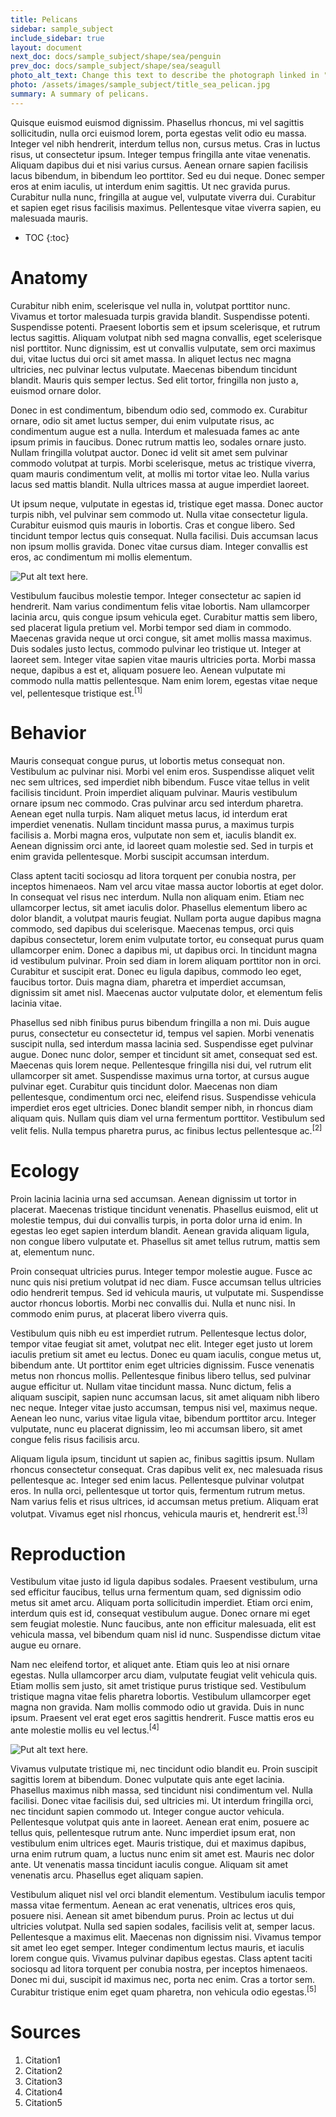 ```yaml
---
title: Pelicans
sidebar: sample_subject
include_sidebar: true
layout: document
next_doc: docs/sample_subject/shape/sea/penguin
prev_doc: docs/sample_subject/shape/sea/seagull
photo_alt_text: Change this text to describe the photograph linked in "photo".
photo: /assets/images/sample_subject/title_sea_pelican.jpg
summary: A summary of pelicans.
---
```


Quisque euismod euismod dignissim. Phasellus rhoncus, mi vel sagittis sollicitudin, nulla orci euismod lorem, porta egestas velit odio eu massa. Integer vel nibh hendrerit, interdum tellus non, cursus metus. Cras in luctus risus, ut consectetur ipsum. Integer tempus fringilla ante vitae venenatis. Aliquam dapibus dui et nisi varius cursus. Aenean ornare sapien facilisis lacus bibendum, in bibendum leo porttitor. Sed eu dui neque. Donec semper eros at enim iaculis, ut interdum enim sagittis. Ut nec gravida purus. Curabitur nulla nunc, fringilla at augue vel, vulputate viverra dui. Curabitur et sapien eget risus facilisis maximus. Pellentesque vitae viverra sapien, eu malesuada mauris.

* TOC
{:toc}

# Anatomy

Curabitur nibh enim, scelerisque vel nulla in, volutpat porttitor nunc. Vivamus et tortor malesuada turpis gravida blandit. Suspendisse potenti. Suspendisse potenti. Praesent lobortis sem et ipsum scelerisque, et rutrum lectus sagittis. Aliquam volutpat nibh sed magna convallis, eget scelerisque nisl porttitor. Nunc dignissim, est ut convallis vulputate, sem orci maximus dui, vitae luctus dui orci sit amet massa. In aliquet lectus nec magna ultricies, nec pulvinar lectus vulputate. Maecenas bibendum tincidunt blandit. Mauris quis semper lectus. Sed elit tortor, fringilla non justo a, euismod ornare dolor.

Donec in est condimentum, bibendum odio sed, commodo ex. Curabitur ornare, odio sit amet luctus semper, dui enim vulputate risus, ac condimentum augue est a nulla. Interdum et malesuada fames ac ante ipsum primis in faucibus. Donec rutrum mattis leo, sodales ornare justo. Nullam fringilla volutpat auctor. Donec id velit sit amet sem pulvinar commodo volutpat at turpis. Morbi scelerisque, metus ac tristique viverra, quam mauris condimentum velit, at mollis mi tortor vitae leo. Nulla varius lacus sed mattis blandit. Nulla ultrices massa at augue imperdiet laoreet.

Ut ipsum neque, vulputate in egestas id, tristique eget massa. Donec auctor turpis nibh, vel pulvinar sem commodo ut. Nulla vitae consectetur ligula. Curabitur euismod quis mauris in lobortis. Cras et congue libero. Sed tincidunt tempor lectus quis consequat. Nulla facilisi. Duis accumsan lacus non ipsum mollis gravida. Donec vitae cursus diam. Integer convallis est eros, ac condimentum mi mollis elementum. 

![Put alt text here.](/template-information-site/assets/images/sample_subject/pelican1.jpg)

Vestibulum faucibus molestie tempor. Integer consectetur ac sapien id hendrerit. Nam varius condimentum felis vitae lobortis. Nam ullamcorper lacinia arcu, quis congue ipsum vehicula eget. Curabitur mattis sem libero, sed placerat ligula pretium vel. Morbi tempor sed diam in commodo. Maecenas gravida neque ut orci congue, sit amet mollis massa maximus. Duis sodales justo lectus, commodo pulvinar leo tristique ut. Integer at laoreet sem. Integer vitae sapien vitae mauris ultricies porta. Morbi massa neque, dapibus a est et, aliquam posuere leo. Aenean vulputate mi commodo nulla mattis pellentesque. Nam enim lorem, egestas vitae neque vel, pellentesque tristique est.<sup>[1]</sup>

# Behavior

Mauris consequat congue purus, ut lobortis metus consequat non. Vestibulum ac pulvinar nisi. Morbi vel enim eros. Suspendisse aliquet velit nec sem ultrices, sed imperdiet nibh bibendum. Fusce vitae tellus in velit facilisis tincidunt. Proin imperdiet aliquam pulvinar. Mauris vestibulum ornare ipsum nec commodo. Cras pulvinar arcu sed interdum pharetra. Aenean eget nulla turpis. Nam aliquet metus lacus, id interdum erat imperdiet venenatis. Nullam tincidunt massa purus, a maximus turpis facilisis a. Morbi magna eros, vulputate non sem et, iaculis blandit ex. Aenean dignissim orci ante, id laoreet quam molestie sed. Sed in turpis et enim gravida pellentesque. Morbi suscipit accumsan interdum.

Class aptent taciti sociosqu ad litora torquent per conubia nostra, per inceptos himenaeos. Nam vel arcu vitae massa auctor lobortis at eget dolor. In consequat vel risus nec interdum. Nulla non aliquam enim. Etiam nec ullamcorper lectus, sit amet iaculis dolor. Phasellus elementum libero ac dolor blandit, a volutpat mauris feugiat. Nullam porta augue dapibus magna commodo, sed dapibus dui scelerisque. Maecenas tempus, orci quis dapibus consectetur, lorem enim vulputate tortor, eu consequat purus quam ullamcorper enim. Donec a dapibus mi, ut dapibus orci. In tincidunt magna id vestibulum pulvinar. Proin sed diam in lorem aliquam porttitor non in orci. Curabitur et suscipit erat. Donec eu ligula dapibus, commodo leo eget, faucibus tortor. Duis magna diam, pharetra et imperdiet accumsan, dignissim sit amet nisl. Maecenas auctor vulputate dolor, et elementum felis lacinia vitae.

Phasellus sed nibh finibus purus bibendum fringilla a non mi. Duis augue purus, consectetur eu consectetur id, tempus vel sapien. Morbi venenatis suscipit nulla, sed interdum massa lacinia sed. Suspendisse eget pulvinar augue. Donec nunc dolor, semper et tincidunt sit amet, consequat sed est. Maecenas quis lorem neque. Pellentesque fringilla nisi dui, vel rutrum elit ullamcorper sit amet. Suspendisse maximus urna tortor, at cursus augue pulvinar eget. Curabitur quis tincidunt dolor. Maecenas non diam pellentesque, condimentum orci nec, eleifend risus. Suspendisse vehicula imperdiet eros eget ultricies. Donec blandit semper nibh, in rhoncus diam aliquam quis. Nullam quis diam vel urna fermentum porttitor. Vestibulum sed velit felis. Nulla tempus pharetra purus, ac finibus lectus pellentesque ac.<sup>[2]</sup>

# Ecology

Proin lacinia lacinia urna sed accumsan. Aenean dignissim ut tortor in placerat. Maecenas tristique tincidunt venenatis. Phasellus euismod, elit ut molestie tempus, dui dui convallis turpis, in porta dolor urna id enim. In egestas leo eget sapien interdum blandit. Aenean gravida aliquam ligula, non congue libero vulputate et. Phasellus sit amet tellus rutrum, mattis sem at, elementum nunc.

Proin consequat ultricies purus. Integer tempor molestie augue. Fusce ac nunc quis nisi pretium volutpat id nec diam. Fusce accumsan tellus ultricies odio hendrerit tempus. Sed id vehicula mauris, ut vulputate mi. Suspendisse auctor rhoncus lobortis. Morbi nec convallis dui. Nulla et nunc nisi. In commodo enim purus, at placerat libero viverra quis.

Vestibulum quis nibh eu est imperdiet rutrum. Pellentesque lectus dolor, tempor vitae feugiat sit amet, volutpat nec elit. Integer eget justo ut lorem iaculis pretium sit amet eu lectus. Donec eu quam iaculis, congue metus ut, bibendum ante. Ut porttitor enim eget ultricies dignissim. Fusce venenatis metus non rhoncus mollis. Pellentesque finibus libero tellus, sed pulvinar augue efficitur ut. Nullam vitae tincidunt massa. Nunc dictum, felis a aliquam suscipit, sapien nunc accumsan lacus, sit amet aliquam nibh libero nec neque. Integer vitae justo accumsan, tempus nisi vel, maximus neque. Aenean leo nunc, varius vitae ligula vitae, bibendum porttitor arcu. Integer vulputate, nunc eu placerat dignissim, leo mi accumsan libero, sit amet congue felis risus facilisis arcu.

Aliquam ligula ipsum, tincidunt ut sapien ac, finibus sagittis ipsum. Nullam rhoncus consectetur consequat. Cras dapibus velit ex, nec malesuada risus pellentesque ac. Integer sed enim lacus. Pellentesque pulvinar volutpat eros. In nulla orci, pellentesque ut tortor quis, fermentum rutrum metus. Nam varius felis et risus ultrices, id accumsan metus pretium. Aliquam erat volutpat. Vivamus eget nisl rhoncus, vehicula mauris et, hendrerit est.<sup>[3]</sup> 

# Reproduction

Vestibulum vitae justo id ligula dapibus sodales. Praesent vestibulum, urna sed efficitur faucibus, tellus urna fermentum quam, sed dignissim odio metus sit amet arcu. Aliquam porta sollicitudin imperdiet. Etiam orci enim, interdum quis est id, consequat vestibulum augue. Donec ornare mi eget sem feugiat molestie. Nunc faucibus, ante non efficitur malesuada, elit est vehicula massa, vel bibendum quam nisl id nunc. Suspendisse dictum vitae augue eu ornare.

Nam nec eleifend tortor, et aliquet ante. Etiam quis leo at nisi ornare egestas. Nulla ullamcorper arcu diam, vulputate feugiat velit vehicula quis. Etiam mollis sem justo, sit amet tristique purus tristique sed. Vestibulum tristique magna vitae felis pharetra lobortis. Vestibulum ullamcorper eget magna non gravida. Nam mollis commodo odio ut gravida. Duis in nunc ipsum. Praesent vel erat eget eros sagittis hendrerit. Fusce mattis eros eu ante molestie mollis eu vel lectus.<sup>[4]</sup>

![Put alt text here.](/template-information-site/assets/images/sample_subject/pelican2.jpg)

Vivamus vulputate tristique mi, nec tincidunt odio blandit eu. Proin suscipit sagittis lorem at bibendum. Donec vulputate quis ante eget lacinia. Phasellus maximus nibh massa, sed tincidunt nisi condimentum vel. Nulla facilisi. Donec vitae facilisis dui, sed ultricies mi. Ut interdum fringilla orci, nec tincidunt sapien commodo ut. Integer congue auctor vehicula. Pellentesque volutpat quis ante in laoreet. Aenean erat enim, posuere ac tellus quis, pellentesque rutrum ante. Nunc imperdiet ipsum erat, non vestibulum enim ultrices eget. Mauris tristique, dui et maximus dapibus, urna enim rutrum quam, a luctus nunc enim sit amet est. Mauris nec dolor ante. Ut venenatis massa tincidunt iaculis congue. Aliquam sit amet venenatis arcu. Phasellus eget aliquam sapien.

Vestibulum aliquet nisl vel orci blandit elementum. Vestibulum iaculis tempor massa vitae fermentum. Aenean ac erat venenatis, ultrices eros quis, posuere nisi. Aenean sit amet bibendum purus. Proin ac lectus ut dui ultricies volutpat. Nulla sed sapien sodales, facilisis velit at, semper lacus. Pellentesque a maximus elit. Maecenas non dignissim nisi. Vivamus tempor sit amet leo eget semper. Integer condimentum lectus mauris, et iaculis lorem congue quis. Vivamus pulvinar dapibus egestas. Class aptent taciti sociosqu ad litora torquent per conubia nostra, per inceptos himenaeos. Donec mi dui, suscipit id maximus nec, porta nec enim. Cras a tortor sem. Curabitur tristique enim eget quam pharetra, non vehicula odio egestas.<sup>[5]</sup>

# Sources

1. Citation1
2. Citation2
3. Citation3
4. Citation4
5. Citation5
